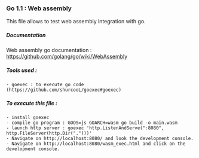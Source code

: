 ### Go 1.1 : Web assembly

This file allows to test web assembly integration with go.

##### Documentation

Web assembly go documentation : https://github.com/golang/go/wiki/WebAssembly

##### Tools used : 
    - goexec : to execute go code (https://github.com/shurcooL/goexec#goexec)

##### To execute this file :
    - install goexec
    - compile go program : GOOS=js GOARCH=wasm go build -o main.wasm
    - launch http server : goexec 'http.ListenAndServe(":8080", http.FileServer(http.Dir(".")))'
    - Navigate on http://localhost:8080/ and look the development console.
    - Navigate on http://localhost:8080/wasm_exec.html and click on the development console.
            